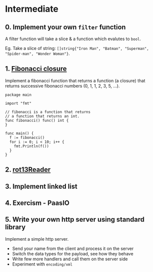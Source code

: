 # Intermediate

## 0. Implement your own `filter` function

  A filter function will take a slice & a function which evalutes to `bool`.

  Eg. Take a slice of string: `[]string{"Iron Man", "Batman", "Superman", "Spider-man", "Wonder Woman"}`.

## 1. [Fibonacci closure](https://tour.golang.org/moretypes/26)

  Implement a fibonacci function that returns a function (a closure) that returns successive fibonacci numbers (0, 1, 1, 2, 3, 5, ...).

  ```golang
  package main

  import "fmt"

  // fibonacci is a function that returns
  // a function that returns an int.
  func fibonacci() func() int {
  }

  func main() {
    f := fibonacci()
    for i := 0; i < 10; i++ {
      fmt.Println(f())
    }
  }
  ```

## 2. [rot13Reader](https://tour.golang.org/methods/23)

## 3. Implement linked list

## 4. Exercism - PaasIO

## 5. Write your own http server using standard library

Implement a simple http server.

- Send your name from the client and process it on the server
- Switch the data types for the payload, see how they behave
- Write few more handlers and call them on the server side
- Experiment with `encoding/xml`
